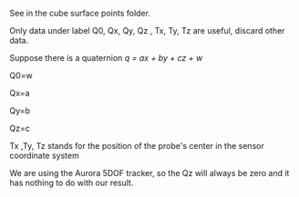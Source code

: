 See in the cube surface points folder.

Only data under label Q0, Qx, Qy, Qz , Tx, Ty, Tz are useful, discard other data.

Suppose there is a quaternion *q = ax + by + cz + w*

Q0=w

Qx=a

Qy=b

Qz=c

Tx ,Ty, Tz stands for the position of the probe's center in the sensor coordinate system

We are using the Aurora 5DOF tracker, so the Qz will always be zero and it has nothing to do with our result.


